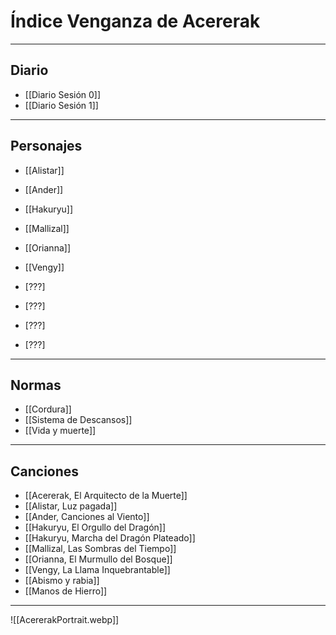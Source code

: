 
# Índice Venganza de Acererak
---
## Diario
- [[Diario Sesión 0]]
- [[Diario Sesión 1]]

---
## Personajes
- [[Alistar]]
- [[Ander]]
- [[Hakuryu]]
- [[Mallizal]]
- [[Orianna]]
- [[Vengy]]

- [???]
- [???]
- [???]
- [???]

---
## Normas 
- [[Cordura]]
- [[Sistema de Descansos]]
- [[Vida y muerte]]

---
## Canciones

- [[Acererak, El Arquitecto de la Muerte]]
- [[Alistar, Luz pagada]]
- [[Ander, Canciones al Viento]]
- [[Hakuryu, El Orgullo del Dragón]]
- [[Hakuryu, Marcha del Dragón Plateado]]
- [[Mallizal, Las Sombras del Tiempo]]
- [[Orianna, El Murmullo del Bosque]]
- [[Vengy, La Llama Inquebrantable]]
- [[Abismo y rabia]]
- [[Manos de Hierro]]

---

![[AcererakPortrait.webp]]